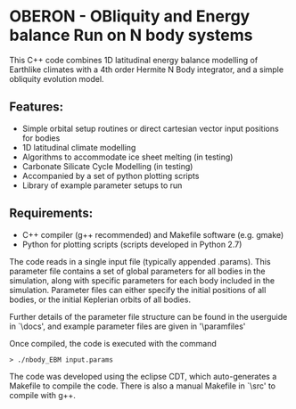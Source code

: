 OBERON - OBliquity and Energy balance Run on N body systems
===========================================================

This C++ code combines 1D latitudinal energy balance modelling of Earthlike climates with a
4th order Hermite N Body integrator, and a simple obliquity evolution model.  

Features:
--------
* Simple orbital setup routines or direct cartesian vector input positions for bodies
* 1D latitudinal climate modelling
* Algorithms to accommodate ice sheet melting (in testing)
* Carbonate Silicate Cycle Modelling (in testing)
* Accompanied by a set of python plotting scripts
* Library of example parameter setups to run

Requirements:
-------------
* C++ compiler (g++ recommended) and Makefile software (e.g. gmake)
* Python for plotting scripts (scripts developed in Python 2.7)

The code reads in a single input file (typically appended .params).  This parameter file contains 
a set of global parameters for all bodies in the simulation, along with specific parameters for each
body included in the simulation. Parameter files can either specify the initial positions of all bodies, or the initial Keplerian orbits of all bodies.

Further details of the parameter file structure can be found in the userguide in `\docs', and example parameter files are given in '\paramfiles'

Once compiled, the code is executed with the command

`> ./nbody_EBM input.params`

The code was developed using the eclipse CDT, which auto-generates a Makefile to compile the code.  There is also a manual Makefile in `\src' to compile with g++.

